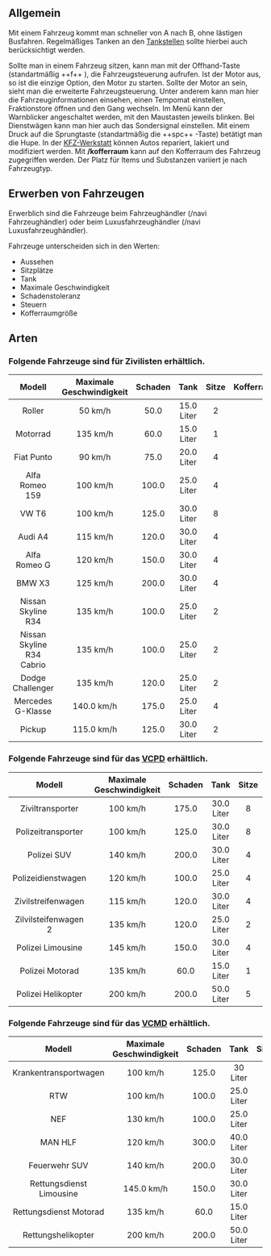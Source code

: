 ## Allgemein

Mit einem Fahrzeug kommt man schneller von A nach B, ohne lästigen Busfahren. Regelmäßiges Tanken an den [Tankstellen](../../pages/biz/tankstelle.md) sollte hierbei auch berücksichtigt werden.

Sollte man in einem Fahrzeug sitzen, kann man mit der Offhand-Taste (standartmäßig ++f++ ), die Fahrzeugsteuerung aufrufen. Ist der Motor aus, so ist die einzige Option, den Motor zu starten. Sollte der Motor an sein, sieht man die erweiterte Fahrzeugsteuerung. Unter anderem kann man hier die Fahrzeuginformationen einsehen, einen Tempomat einstellen, Fraktionstore öffnen und den Gang wechseln. Im Menü kann der Warnblicker angeschaltet werden, mit den Maustasten jeweils blinken. Bei Dienstwägen kann man hier auch das Sondersignal einstellen. Mit einem Druck auf die Sprungtaste (standartmäßig die ++spc++ -Taste) betätigt man die Hupe. 
In der <a href="https://imgxrke.github.io/GRWiki/pages/fahrzeuge/kfz-werkstatt" title="KFZ-Werkstatt">KFZ-Werkstatt</a> können Autos repariert, lakiert und modifiziert werden. Mit **/kofferraum** kann auf den Kofferraum des Fahrzeug zugegriffen werden. Der Platz für Items und Substanzen variiert je nach Fahrzeugtyp.

## Erwerben von Fahrzeugen
Erwerblich sind die Fahrzeuge beim Fahrzeughändler (/navi Fahrzeughändler) oder beim Luxusfahrzeughändler (/navi Luxusfahrzeughändler).

Fahrzeuge unterscheiden sich in den Werten:

+ Aussehen
+ Sitzplätze
+ Tank
+ Maximale Geschwindigkeit
+ Schadenstoleranz
+ Steuern
+ Kofferraumgröße


## Arten
### Folgende Fahrzeuge sind für Zivilisten erhältlich.

| Modell | Maximale Geschwindigkeit | Schaden | Tank | Sitze | Kofferraumslots | Substanzen | Steuern (pro Abrechnung) | Preis |
|:-:|:-:|:-:|:-:|:-:|:-:|:-:|:-:|:-:|
| Roller| 50 km/h | 50.0 | 15.0 Liter | 2 | - | 5g | 5.0€ | 1500.0€ |
| Motorrad | 135 km/h | 60.0 | 15.0 Liter | 1 | - | - | 45.0€ | 11000.0€ |
| Fiat Punto | 90 km/h | 75.0 | 20.0 Liter | 4 | 1 | 10g | 7.5€ | 2000.0€ |
| Alfa Romeo 159 | 100 km/h | 100.0 | 25.0 Liter | 4 | 1 | 15g | 10.0€ | 3500.0€ |
| VW T6 | 100 km/h | 125.0 | 30.0 Liter | 8 | 5 | 100g | 20.0€ | 5500.0€ |
| Audi A4 | 115 km/h | 120.0 | 30.0 Liter | 4 | 1 | 25g | 20.0€ | 7950.0€ |
| Alfa Romeo G | 120 km/h | 150.0 | 30.0 Liter | 4 | 3 | 30g | 35.0€ | 10000.0€ |
| BMW X3 | 125 km/h |200.0 | 30.0 Liter | 4 | 3 | 75g | 50.0€ | 14500.0€ |
| Nissan Skyline R34 | 135 km/h | 100.0 | 25.0 Liter | 2 | 1 | 25g | 50.0€ | 18000.0€ |
| Nissan Skyline R34 Cabrio | 135 km/h | 100.0 | 25.0 Liter | 2 | 1 | 25g | 50.0€ | 18000.0€ |
| Dodge Challenger | 135 km/h | 120.0 | 25.0 Liter | 2 | 1 | 25g | 50.0€ | 18500.0€ |
| Mercedes G-Klasse | 140.0 km/h | 175.0 | 25.0 Liter | 4 | 3 | 60g | 75.0€ | 20000.0€ |
| Pickup | 115.0 km/h | 125.0 | 30.0 Liter | 2 | - | - | 35.0€ | 7500.0€ |

### Folgende Fahrzeuge sind für das [VCPD](../../pages/fraktionen/polizei.md) erhältlich.

| Modell | Maximale Geschwindigkeit | Schaden | Tank | Sitze | Kofferraumslots | Substanzen  | Steuern (pro Abrechnung) | Preis |
|:-:|:-:|:-:|:-:|:-:|:-:|:-:|:-:|:-:|
| Ziviltransporter | 100 km/h |175.0 | 30.0 Liter | 8 | - | - | - | 6500.0€ |
| Polizeitransporter | 100 km/h | 125.0 | 30.0 Liter | 8 | 5 | 100g | - | 5500€ |
| Polizei SUV | 140 km/h | 200.0 | 30.0 Liter | 4 | 3 | 30g | - | 14500.0€ |
| Polizeidienstwagen | 120 km/h | 100.0 | 25.0 Liter | 4 | 5 | 25g | - | 3250.0€ |
| Zivilstreifenwagen | 115 km/h | 120.0 | 30.0 Liter | 4 | 1 | 25g | - | 13500.0€ |
| Zilvilsteifenwagen 2 | 135 km/h | 120.0 | 25.0 Liter | 2 | 1 | 25g | - | 18500.0€ |
| Polizei Limousine | 145 km/h | 150.0 | 30.0 Liter | 4 | 3 | 30g | - | 10000.0€ |
| Polizei Motorad | 135 km/h | 60.0 | 15.0 Liter | 1 | - | - | - | 11000.0€ |
| Polizei Helikopter | 200 km/h | 200.0 | 50.0 Liter | 5 | - | - | - | unknown |

### Folgende Fahrzeuge sind für das [VCMD](../../pages/fraktionen/rettungsdienst.md) erhältlich.

| Modell | Maximale Geschwindigkeit | Schaden | Tank | Sitze | Kofferraumslots | Substanzen | Steuern (pro Abrechnung) | Preis |
|:-:|:-:|:-:|:-:|:-:|:-:|:-:|:-:|:-:|
| Krankentransportwagen | 100 km/h | 125.0 | 30 Liter | 4 | 5 | 100g | - | 5500€ |
| RTW | 100 km/h | 100.0 | 25.0 Liter | 4 | 5 | 25g | - | 4650.0€ |
| NEF | 130 km/h | 100.0 | 25.0 Liter | 4 | 1 | 25g | - | 12500.0€ |
| MAN HLF | 120 km/h | 300.0 | 40.0 Liter | 2 | 5 | 25g | - | 10000.0€ |
| Feuerwehr SUV | 140 km/h | 200.0 | 30.0 Liter | 4 | 3 | 75g | - | 14500.0€ |
| Rettungsdienst Limousine | 145.0 km/h | 150.0 | 30.0 Liter | 4 | 3 | 30g | - | 10000.0€ |
| Rettungsdienst Motorad | 135 km/h | 60.0 | 15.0 Liter | 1 | - | - | - | 11000.0€ |
| Rettungshelikopter | 200 km/h | 200.0 | 50.0 Liter | 5 | - | - | - | unknown |
